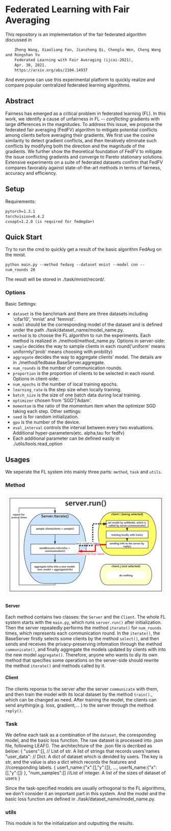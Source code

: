 # Federated Learning with Fair Averaging 
This repository is an implementation of the fair federated algorithm discussed in
```
    Zheng Wang, Xiaoliang Fan, Jianzhong Qi, Chenglu Wen, Cheng Wang and Rongshan Yu
    Federated Learning with Fair Averaging (ijcai-2021), 
    Apr. 30, 2021. 
    https://arxiv.org/abs/2104.14937
```
And everyone can use this experimental platform to quickly realize and compare popular centralized federated learning algorithms.

## Abstract
 Fairness has emerged as a critical problem in federated learning (FL). In this work, we identify a cause of unfairness in FL -- *conflicting* gradients with large differences in the magnitudes. To address this issue, we propose the federated fair averaging (FedFV) algorithm to mitigate potential conflicts among clients before averaging their gradients. We first use the cosine similarity to detect gradient conflicts, and then iteratively eliminate such conflicts by modifying both the direction and the magnitude of the gradients. We further show the theoretical foundation of FedFV to mitigate the issue conflicting gradients and converge to Pareto stationary solutions. Extensive  experiments on a suite of federated datasets confirm that FedFV compares favorably against state-of-the-art methods in terms of fairness, accuracy and efficiency.


## Setup
Requirements:
```
pytorch=1.3.1
torchvision=0.4.2
cvxopt=1.2.0 (is required for fedmgda+)
```
## Quick Start
Try to run the cmd to quickly get a result of the basic algorithm FedAvg on the mnist.  
```
python main.py --method fedavg --dataset mnist --model cnn --num_rounds 20
```
The result will be stored in ./task/mnist/record/.
### Options
Basic Settings:
* `dataset` is the benchmark and there are three datasets including 'cifar10', 'mnist' and 'femnist'.
* `model` should be the corresponding model of the dataset and is defined under the path ./task/dataset_name/model_name.py.
* `method` is to choose the FL algorithm to run the experiments. Each method is realized in ./method/method_name.py.
Options in server-side:
* `sample` decides the way to sample clients in each round('uniform' means uniformly/'prob' means choosing with probility)
* `aggregate` decides the way to aggregate clients' model. The details are in ./method/fedbase.BaseServer.aggregate.
* `num_rounds` is the number of communication rounds.
* `proportion` is the proportion of clients to be selected in each round.
Options in client-side:
* `num_epochs` is the number of local training epochs.
* `learning_rate` is the step size when locally training.
* `batch_size` is the size of one batch data during local training. 
* `optimizer` chosen from 'SGD'|'Adam'.
* `momentum` is the ratio of the momentum item when the optimizer SGD taking each step.
Other settings:
* `seed` is for random initialization.
* `gpu` is the number of the device.
* `eval_interval` controls the interval between every two evaluations.
Additional hyper-parameters(etc. alpha,tau for fedfv)
* Each additional parameter can be defined easily in ./utils/tools.read_option 
## Usages
We seperate the FL system into mainly three parts: `method`, `task` and `utils`.
### Method
![](fig_1.jpg)
#### Server
Each method contains two classes: the `Server` and the `Client`. 
The whole FL system starts with the `main.py`, which runs `server.run()` after initialization. Then the server repeatedly performs the method `iterate()` for `num_rounds` times, which represents each communication round. In the `iterate()`, the BaseServer firstly selects some clients by the method `select()`, and then sends and receives the privacy-preserving infomation through the method `communicate()`, and finally aggregate the models updated by clients with into the new model `aggregate()`. Therefore, anyone who wants to diy its own method that specifies some operations on the server-side should rewrite the method `iterate()` and methods called by it.
#### Client
The clients reponse to the server after the server `communicate` with them, and then train the model with its local dataset by the method `train()`., which can be changed as need. After training the model, the clients can send anything(e.g. loss, gradient,... ) to the server through the method `reply()`.     
### Task
We define each task as a combination of the `dataset`, the coresponding model, and the basic loss function. The raw dataset is processed into .json file, following LEAF(). The architechture of the .json file is decribed as below:
{
"users":[],                             // List of str. A list of strings that records users'names
"user_data":                            // Dict. A dict of dataset which is devided by users. The key is str, and the value is also a dict which records the features and                                                 //coresponding labels.
    {
        user1_name:{"x":[],"y":[]},
        ...,
        userN_name:{"x":[],"y":[]}
    },
"num_samples":[]                       //List of integer. A list of the sizes of dataset of users
}

Since the task-specified models are usually orthogonal to the FL algorithms, we don't consider it an important part in this system. And the model and the basic loss function are defined in ./task/dataset_name/model_name.py.
### utils
This module is for the initialization and outputting the results.


